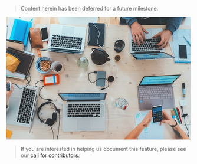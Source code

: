 > Content herein has been deferred for a future milestone.

![wip](../../_images/work-in-progress.jpeg)

>If you are interested in helping us document this feature, please see our [call for contributors](../contribute/index.md).

